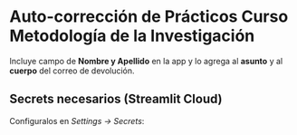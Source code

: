 # Auto-corrección de Prácticos Curso Metodología de la Investigación

Incluye campo de **Nombre y Apellido** en la app y lo agrega al **asunto** y al **cuerpo** del correo de devolución.

## Secrets necesarios (Streamlit Cloud)

Configuralos en *Settings → Secrets*:

